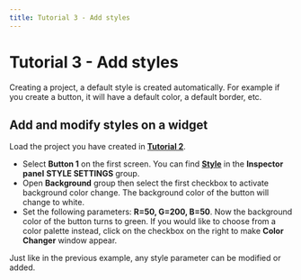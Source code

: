 ```yaml
---
title: Tutorial 3 - Add styles
---
```


# Tutorial 3 - Add styles

Creating a project, a default style is created automatically. For example if you create a button, it will have a default color, a default border, etc.

## Add and modify styles on a widget

Load the project you have created in [**Tutorial 2**](https://docs.squareline.io/docs/tutorials/new_app). 

- Select **Button 1** on the first screen. You can find [**Style**](https://docs.squareline.io/docs/styles) in the **Inspector panel** **STYLE SETTINGS** group.
- Open **Background** group then select the first checkbox to activate background color change. The background color of the button will change to white.
- Set the following parameters: **R=50, G=200, B=50**. Now the background color of the button turns to green. If you would like to choose from a color palette instead, click on the checkbox on the right to make **Color Changer** window appear.

Just like in the previous example, any style parameter can be modified or added.